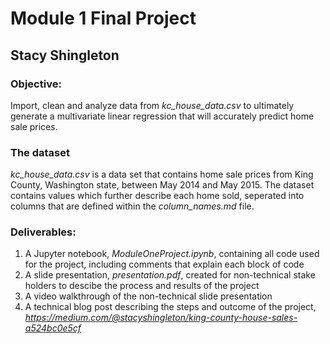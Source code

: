 # Module 1 Final Project

## Stacy Shingleton

### Objective:

Import, clean and analyze data from *kc_house_data.csv* to ultimately generate a multivariate linear regression that will accurately predict home sale prices.

### The dataset 

*kc_house_data.csv* is a data set that contains home sale prices from King County, Washington state, between May 2014 and May 2015. The dataset contains values which further describe each home sold, seperated into columns that are defined within the *column_names.md* file.

### Deliverables:

1. A Jupyter notebook, *ModuleOneProject.ipynb*, containing all code used for the project, including comments that explain each block of code
2. A slide presentation, *presentation.pdf*, created for non-technical stake holders to descibe the process and results of the project
3. A video walkthrough of the non-technical slide presentation
4. A technical blog post describing the steps and outcome of the project, *https://medium.com/@stacyshingleton/king-county-house-sales-a524bc0e5cf*

